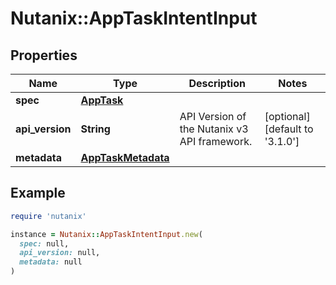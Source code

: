 # Nutanix::AppTaskIntentInput

## Properties

| Name | Type | Description | Notes |
| ---- | ---- | ----------- | ----- |
| **spec** | [**AppTask**](AppTask.md) |  |  |
| **api_version** | **String** | API Version of the Nutanix v3 API framework. | [optional][default to &#39;3.1.0&#39;] |
| **metadata** | [**AppTaskMetadata**](AppTaskMetadata.md) |  |  |

## Example

```ruby
require 'nutanix'

instance = Nutanix::AppTaskIntentInput.new(
  spec: null,
  api_version: null,
  metadata: null
)
```

